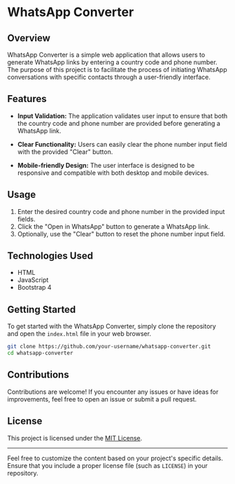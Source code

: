 # WhatsApp Converter

## Overview

WhatsApp Converter is a simple web application that allows users to generate WhatsApp links by entering a country code and phone number. The purpose of this project is to facilitate the process of initiating WhatsApp conversations with specific contacts through a user-friendly interface.

## Features

- **Input Validation:** The application validates user input to ensure that both the country code and phone number are provided before generating a WhatsApp link.

- **Clear Functionality:** Users can easily clear the phone number input field with the provided "Clear" button.

- **Mobile-friendly Design:** The user interface is designed to be responsive and compatible with both desktop and mobile devices.

## Usage

1. Enter the desired country code and phone number in the provided input fields.
2. Click the "Open in WhatsApp" button to generate a WhatsApp link.
3. Optionally, use the "Clear" button to reset the phone number input field.

## Technologies Used

- HTML
- JavaScript
- Bootstrap 4

## Getting Started

To get started with the WhatsApp Converter, simply clone the repository and open the `index.html` file in your web browser.

```bash
git clone https://github.com/your-username/whatsapp-converter.git
cd whatsapp-converter
```

## Contributions

Contributions are welcome! If you encounter any issues or have ideas for improvements, feel free to open an issue or submit a pull request.

## License

This project is licensed under the [MIT License](LICENSE).

---

Feel free to customize the content based on your project's specific details. Ensure that you include a proper license file (such as `LICENSE`) in your repository.
